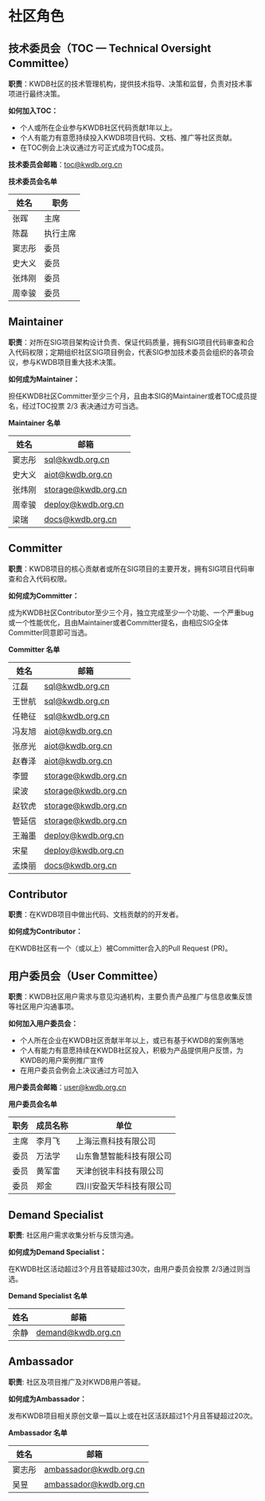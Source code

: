 # 社区角色
## 技术委员会（TOC — Technical Oversight Committee）

**职责**：KWDB社区的技术管理机构，提供技术指导、决策和监督，负责对技术事项进行最终决策。

**如何加入TOC：**

- 个人或所在企业参与KWDB社区代码贡献1年以上。
- 个人有能力有意愿持续投入KWDB项目代码、文档、推广等社区贡献。
- 在TOC例会上决议通过方可正式成为TOC成员。

**技术委员会邮箱**：[toc@kwdb.org.cn](mailto:toc@kaiwudb.org.cn)

**技术委员会名单**

| **姓名** | **职务** |
| -------- | --------| 
| 张晖     | 主席     |  
| 陈磊     | 执行主席  | 
| 窦志彤   | 委员     |    
| 史大义   | 委员     | 
| 张炜刚   | 委员     | 
| 周幸骏   | 委员     | 


## **Maintainer**

**职责**：对所在SIG项目架构设计负责、保证代码质量，拥有SIG项目代码审查和合入代码权限；定期组织社区SIG项目例会，代表SIG参加技术委员会组织的各项会议，参与KWDB项目重大技术决策。

**如何成为Maintainer：**

担任KWDB社区Committer至少三个月，且由本SIG的Maintainer或者TOC成员提名，经过TOC投票 2/3 表决通过方可当选。

**Maintainer 名单**

| **姓名** | **邮箱**                                          |
| -------- | ------------------------------------------------- |
| 窦志彤   | [sql@kwdb.org.cn](mailto:sql@kwdb.org.cn)         |
| 史大义   | [aiot@kwdb.org.cn](mailto:aiot@kwdb.org.cn)       |
| 张炜刚   | [storage@kwdb.org.cn](mailto:storage@kwdb.org.cn) |
| 周幸骏   | [deploy@kwdb.org.cn](mailto:deploy@kwdb.org.cn) |
| 梁瑞     | [docs@kwdb.org.cn](mailto:docs@kwdb.org.cn)       |

## **Committer**

**职责**：KWDB项目的核心贡献者或所在SIG项目的主要开发，拥有SIG项目代码审查和合入代码权限。

**如何成为Committer：**

成为KWDB社区Contributor至少三个月，独立完成至少一个功能、一个严重bug或一个性能优化，且由Maintainer或者Committer提名，由相应SIG全体Committer同意即可当选。

**Committer 名单**

| **姓名** | **邮箱**                                          |
| -------- | -------------------------------------------------|
| 江磊     | [sql@kwdb.org.cn](mailto:sql@kwdb.org.cn)         |
| 王世航   | [sql@kwdb.org.cn](mailto:sql@kwdb.org.cn)         |
| 任艳征   | [sql@kwdb.org.cn](mailto:sql@kwdb.org.cn)         | 
| 冯友旭   | [aiot@kwdb.org.cn](mailto:aiot@kwdb.org.cn)       |
| 张彦光   | [aiot@kwdb.org.cn](mailto:aiot@kwdb.org.cn)       |
| 赵春泽   | [aiot@kwdb.org.cn](mailto:aiot@kwdb.org.cn)       |
| 李盟     | [storage@kwdb.org.cn](mailto:storage@kwdb.org.cn) |
| 梁波     | [storage@kwdb.org.cn](mailto:storage@kwdb.org.cn) |
| 赵钦虎   | [storage@kwdb.org.cn](mailto:storage@kwdb.org.cn) |
| 管延信   | [storage@kwdb.org.cn](mailto:storage@kwdb.org.cn) |
| 王瀚墨   | [deploy@kwdb.org.cn](mailto:deploy@kwdb.org.cn)   |
| 宋星     | [deploy@kwdb.org.cn](mailto:deploy@kwdb.org.cn)   |
| 孟焕丽   | [docs@kwdb.org.cn](mailto:docs@kwdb.org.cn)       |

## **Contributor**

**职责**：在KWDB项目中做出代码、文档贡献的的开发者。

**如何成为Contributor：**

在KWDB社区有一个（或以上）被Committer合入的Pull Request (PR)。

## **用户委员会（User Committee）**

**职责**：KWDB社区用户需求与意见沟通机构，主要负责产品推广与信息收集反馈等社区用户沟通事项。

**如何加入用户委员会：**

- 个人所在企业在KWDB社区贡献半年以上，或已有基于KWDB的案例落地
- 个人有能力有意愿持续在KWDB社区投入，积极为产品提供用户反馈，为KWDB的用户案例推广宣传
- 在用户委员会例会上决议通过方可加入
  

**用户委员会邮箱**：[user@kwdb.org.cn](mailto:user@kwdb.org.cn)

**用户委员会名单**

| **职务** | **成员名称** | **单位**                 |
| -------- | ------------ | ------------------------ |
| 主席     | 李月飞       | 上海沄熹科技有限公司     |
| 委员     | 万法学       | 山东鲁慧智能科技有限公司 |
| 委员     | 黄军雷       | 天津创锐丰科技有限公司   |
| 委员     | 郑金         | 四川安盈天华科技有限公司 |

## **Demand Specialist**

**职责**: 社区用户需求收集分析与反馈沟通。

**如何成为Demand Specialist：**

在KWDB社区活动超过3个月且答疑超过30次，由用户委员会投票 2/3通过则当选。

**Demand Specialist 名单**

| **姓名** | **邮箱**                                           |
| -------- | -------------------------------------------------- |
| 余静     | [demand@kwdb.org.cn](mailto:demand@kaiwudb.org.cn) |

## **Ambassador**

**职责**: 社区及项目推广及对KWDB用户答疑。

**如何成为Ambassador：**

发布KWDB项目相关原创文章一篇以上或在社区活跃超过1个月且答疑超过20次。

**Ambassador 名单**

| **姓名** | **邮箱**                                                   |
| -------- | ----------------------------------------------------------|
| 窦志彤   | [ambassador@kwdb.org.cn](mailto:Ambassador@kaiwudb.org.cn) |
| 吴昱     | [ambassador@kwdb.org.cn](mailto:Ambassador@kaiwudb.org.cn) |